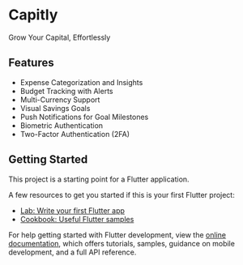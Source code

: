 # Capitly

Grow Your Capital, Effortlessly

## Features

- Expense Categorization and Insights
- Budget Tracking with Alerts
- Multi-Currency Support
- Visual Savings Goals
- Push Notifications for Goal Milestones
- Biometric Authentication
- Two-Factor Authentication (2FA)


## Getting Started

This project is a starting point for a Flutter application.

A few resources to get you started if this is your first Flutter project:

- [Lab: Write your first Flutter app](https://docs.flutter.dev/get-started/codelab)
- [Cookbook: Useful Flutter samples](https://docs.flutter.dev/cookbook)

For help getting started with Flutter development, view the
[online documentation](https://docs.flutter.dev/), which offers tutorials,
samples, guidance on mobile development, and a full API reference.
